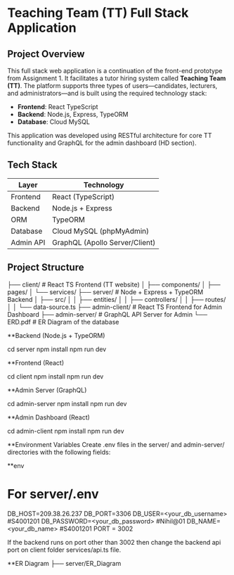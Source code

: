 # Teaching Team (TT) Full Stack Application

## Project Overview

This full stack web application is a continuation of the front-end prototype from Assignment 1. It facilitates a tutor hiring system called **Teaching Team (TT)**. The platform supports three types of users—candidates, lecturers, and administrators—and is built using the required technology stack:

- **Frontend**: React TypeScript
- **Backend**: Node.js, Express, TypeORM
- **Database**: Cloud MySQL

This application was developed using RESTful architecture for core TT functionality and GraphQL for the admin dashboard (HD section).

## Tech Stack

| Layer         | Technology                     |
|--------------|---------------------------------|
| Frontend     | React (TypeScript)              |
| Backend      | Node.js + Express               |
| ORM          | TypeORM                         |
| Database     | Cloud MySQL (phpMyAdmin)        |
| Admin API    | GraphQL (Apollo Server/Client)  |

## Project Structure

├── client/                    # React TS Frontend (TT website)
│   ├── components/
│   ├── pages/
│   └── services/
├── server/                    # Node + Express + TypeORM Backend
│   ├── src/
│   │   ├── entities/
│   │   ├── controllers/
│   │   ├── routes/
│   │   └── data-source.ts
├── admin-client/             # React TS Frontend for Admin Dashboard
├── admin-server/             # GraphQL API Server for Admin
└── ERD.pdf                   # ER Diagram of the database


**Backend (Node.js + TypeORM)

cd server
npm install
npm run dev

**Frontend (React)

cd client
npm install
npm run dev

**Admin Server (GraphQL)

cd admin-server
npm install
npm run dev

**Admin Dashboard (React)

cd admin-client
npm install
npm run dev

**Environment Variables
Create .env files in the server/ and admin-server/ directories with the following fields:

**env
# For server/.env
DB_HOST=209.38.26.237
DB_PORT=3306
DB_USER=<your_db_username> #S4001201
DB_PASSWORD=<your_db_password> #Nihil@01
DB_NAME=<your_db_name>	#S4001201
PORT = 3002

If the backend runs on port other than 3002 then change the backend api port on client folder services/api.ts file. 

**ER Diagram
├── server/ER_Diagram 

                  

